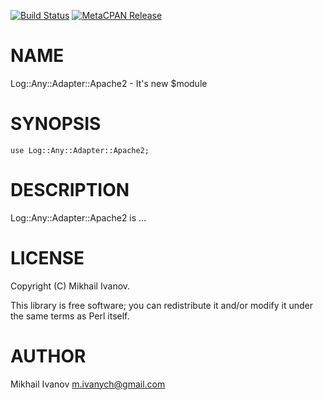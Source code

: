[![Build Status](https://travis-ci.org/ivanych/Log-Any-Adapter-Apache2.svg?branch=master)](https://travis-ci.org/ivanych/Log-Any-Adapter-Apache2) [![MetaCPAN Release](https://badge.fury.io/pl/Log-Any-Adapter-Apache2.svg)](https://metacpan.org/release/Log-Any-Adapter-Apache2)
# NAME

Log::Any::Adapter::Apache2 - It's new $module

# SYNOPSIS

    use Log::Any::Adapter::Apache2;

# DESCRIPTION

Log::Any::Adapter::Apache2 is ...

# LICENSE

Copyright (C) Mikhail Ivanov.

This library is free software; you can redistribute it and/or modify
it under the same terms as Perl itself.

# AUTHOR

Mikhail Ivanov <m.ivanych@gmail.com>
